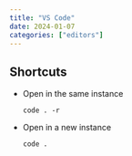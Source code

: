 ```yaml
---
title: "VS Code"
date: 2024-01-07
categories: ["editors"]
---
```



## Shortcuts

- Open in the same instance

  ```shell
  code . -r
  ```

- Open in a new instance

  ```shell
  code .
  ```
